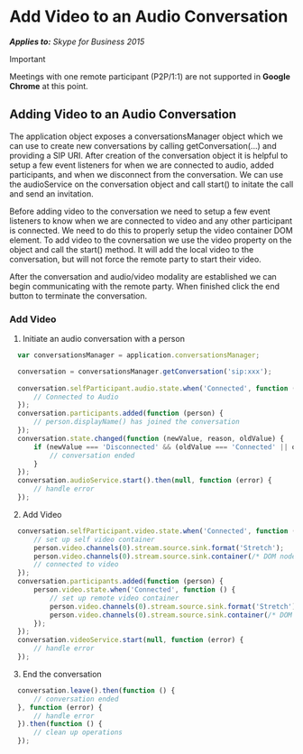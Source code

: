 
# Add Video to an Audio Conversation


 _**Applies to:** Skype for Business 2015_

> [!IMPORTANT]
> Meetings with one remote participant (P2P/1:1) are not supported in **Google Chrome** at this point.

## Adding Video to an Audio Conversation

The application object exposes a conversationsManager object which we can use to create new conversations by calling getConversation(...) and providing a SIP URI.  After creation of the conversation object it is helpful to setup a few event listeners for when we are connected to audio, added participants, and when we disconnect from the conversation.  We can use the audioService on the conversation object and call start() to initate the call and send an invitation.

Before adding video to the conversation we need to setup a few event listeners to know when we are connected to video and any other participant is connected.  We need to do this to properly setup the video container DOM element.  To add video to the covnersation we use the video property on the object and call the start() method.  It will add the local video to the conversation, but will not force the remote party to start their video.

After the conversation and audio/video modality are established we can begin communicating with the remote party.  When finished click the end button to terminate the conversation.


### Add Video

1. Initiate an audio conversation with a person 

  ```js
    var conversationsManager = application.conversationsManager;

    conversation = conversationsManager.getConversation('sip:xxx');
    
    conversation.selfParticipant.audio.state.when('Connected', function () {
        // Connected to Audio
    });
    conversation.participants.added(function (person) {
        // person.displayName() has joined the conversation
    });
    conversation.state.changed(function (newValue, reason, oldValue) {
        if (newValue === 'Disconnected' && (oldValue === 'Connected' || oldValue === 'Connecting')) {
            // conversation ended
        }
    });
    conversation.audioService.start().then(null, function (error) {
        // handle error
    });
  ```

2. Add Video

  ```js
    conversation.selfParticipant.video.state.when('Connected', function () {
        // set up self video container
        person.video.channels(0).stream.source.sink.format('Stretch');
        person.video.channels(0).stream.source.sink.container(/* DOM node such as a DIV */);
        // connected to video
    });
    conversation.participants.added(function (person) {
        person.video.state.when('Connected', function () {
            // set up remote video container
            person.video.channels(0).stream.source.sink.format('Stretch');
            person.video.channels(0).stream.source.sink.container(/* DOM node such as a DIV */);
        });
    });
    conversation.videoService.start(null, function (error) {
        // handle error
    });
  ```

3. End the conversation

  ```js
    conversation.leave().then(function () {
        // conversation ended
    }, function (error) {
        // handle error
    }).then(function () {
        // clean up operations
    });
  ```
